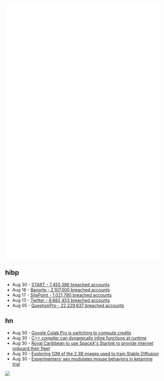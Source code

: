 ![Metrics](https://raw.githubusercontent.com/phixion/phixion/master/metrics.svg)

## hibp

<!--
for https://github.com/phixion/phixion/blob/main/.github/workflows/feeds.yml
-->
<!--START_SECTION:haveibeenpwnd-->
- Aug 30 - [START - 7,455,386 breached accounts](https://haveibeenpwned.com/PwnedWebsites#Start)
- Aug 18 - [Banorte - 2,107,000 breached accounts](https://haveibeenpwned.com/PwnedWebsites#Banorte)
- Aug 17 - [SitePoint - 1,021,790 breached accounts](https://haveibeenpwned.com/PwnedWebsites#SitePoint)
- Aug 13 - [Twitter - 6,682,453 breached accounts](https://haveibeenpwned.com/PwnedWebsites#Twitter)
- Aug 05 - [QuestionPro - 22,229,637 breached accounts](https://haveibeenpwned.com/PwnedWebsites#QuestionPro)
<!--END_SECTION:haveibeenpwnd-->

## hn

<!--
for https://github.com/phixion/phixion/blob/main/.github/workflows/feeds.yml
-->
<!--START_SECTION:hn-->
- Aug 30 - [Google Colab Pro is switching to compute credits](https://news.ycombinator.com/item?id=32656200)
- Aug 30 - [C++ compiler can dynamically inline functions at runtime](https://github.com/drti)
- Aug 30 - [Royal Caribbean to use SpaceX's Starlink to provide internet onboard their fleet](https://www.rclinvestor.com/press-releases/release/)
- Aug 30 - [Exploring 12M of the 2.3B images used to train Stable Diffusion](https://waxy.org/2022/08/exploring-12-million-of-the-images-used-to-train-stable-diffusions-image-generator/)
- Aug 30 - [Experimenters’ sex modulates mouse behaviors in ketamine trial](https://www.nature.com/articles/s41593-022-01146-x)
<!--END_SECTION:hn-->

<!--
for https://yhype.me
-->
![](https://hit.yhype.me/github/profile?user_id=13013670)
